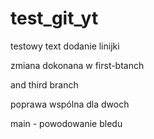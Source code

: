 # test_git_yt

testowy text
dodanie linijki

zmiana dokonana w first-btanch

and third branch

poprawa wspólna dla dwoch

main - powodowanie bledu